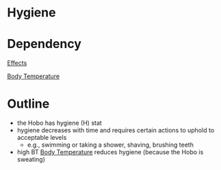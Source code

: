 # Hygiene

# Dependency

[Effects](https://www.notion.so/ffab63a0-653c-4b43-8715-495b60659dcc)

[Body Temperature](https://www.notion.so/e2d5b08c-6149-40dc-a291-1d838ed03a70)

# Outline

- the Hobo has hygiene (H) stat
- hygiene decreases with time and requires certain actions to uphold to acceptable levels
    - e.g., swimming or taking a shower, shaving, brushing teeth
- high BT [Body Temperature](https://www.notion.so/e2d5b08c-6149-40dc-a291-1d838ed03a70) reduces hygiene (because the Hobo is sweating)